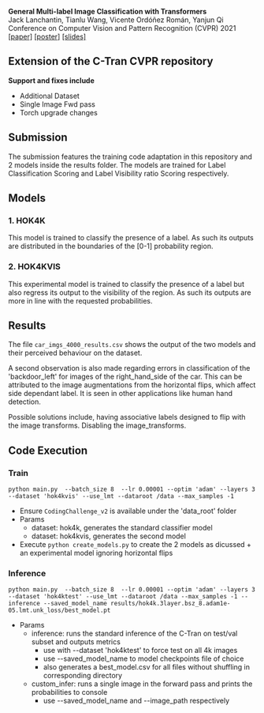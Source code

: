 **General Multi-label Image Classification with Transformers**<br/>
Jack Lanchantin, Tianlu Wang, Vicente Ordóñez Román, Yanjun Qi<br/>
Conference on Computer Vision and Pattern Recognition (CVPR) 2021<br/>
[[paper]](https://arxiv.org/abs/2011.14027) [[poster]](https://github.com/QData/C-Tran/blob/main/supplemental/ctran_poster.pdf) [[slides]](https://github.com/QData/C-Tran/blob/main/supplemental/ctran_slides.pdf)
<br/>

## Extension of the C-Tran CVPR repository
**Support and fixes include**<br/>
* Additional Dataset
* Single Image Fwd pass
* Torch upgrade changes


## Submission

The submission features the training code adaptation in this repository and 2 models inside the results folder.
The models are trained for Label Classification Scoring and Label Visibility ratio Scoring respectively.

## Models
### 1. HOK4K
This model is trained to classify the presence of a label. As such its outputs are distributed in the boundaries of the [0-1] probability region.

### 2. HOK4KVIS
This experimental model is trained to classify the presence of a label but also regress its output to the visibility of the region. As such its outputs are more in line with the requested probabilities.

## Results
The file ```car_imgs_4000_results.csv``` shows the output of the two models and their perceived behaviour on the dataset.

A second observation is also made regarding errors in classification of the 'backdoor_left' for images of the right_hand_side of the car.
This can be attributed to the image augmentations from the horizontal flips, which affect side dependant label. It is seen in other applications like human hand detection.

Possible solutions include, having associative labels designed to flip with the image transforms. Disabling the image_transforms.


## Code Execution
### Train
```shell
python main.py  --batch_size 8  --lr 0.00001 --optim 'adam' --layers 3  --dataset 'hok4kvis' --use_lmt --dataroot /data --max_samples -1
```
* Ensure ```CodingChallenge_v2``` is available under the 'data_root' folder
* Params
  * dataset: hok4k, generates the standard classifier model
  * dataset: hok4kvis, generates the second model
* Execute ```python create_models.py``` to create the 2 models as dicussed + an experimental model ignoring horizontal flips

### Inference
```shell
python main.py  --batch_size 8  --lr 0.00001 --optim 'adam' --layers 3  --dataset 'hok4ktest' --use_lmt --dataroot /data --max_samples -1 --inference --saved_model_name results/hok4k.3layer.bsz_8.adam1e-05.lmt.unk_loss/best_model.pt
```
* Params
  * inference: runs the standard inference of the C-Tran on test/val subset and outputs metrics
    * use with --dataset 'hok4ktest' to force test on all 4k images
    * use --saved_model_name to model checkpoints file of choice
    * also generates a best_model.csv for all files without shuffling in corresponding directory
  * custom_infer: runs a single image in the forward pass and prints the probabilities to console
    * use --saved_model_name and --image_path respectively